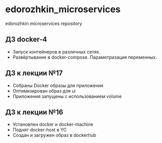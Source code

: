 # edorozhkin_microservices
edorozhkin microservices repository

## ДЗ docker-4

 - Запуск контейнеров в различных сетях.
 - Развёртывание в docker-compose. Параметризация переменных.


## ДЗ к лекции №17

 - Собраны Docker образы для приложения
 - Оптимизирован образ для ui
 - Приложения запущены с использованием volume


## ДЗ к лекции №16

 - Установлен docker и docker-machine
 - Поднят docker-host в YC
 - Создан и загружен образ в dockerhub
